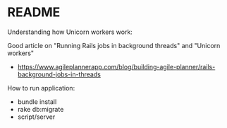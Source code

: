 # README
Understanding how Unicorn workers work:

Good article on "Running Rails jobs in background threads" and "Unicorn workers"
- https://www.agileplannerapp.com/blog/building-agile-planner/rails-background-jobs-in-threads

How to run application:
- bundle install
- rake db:migrate
- script/server
